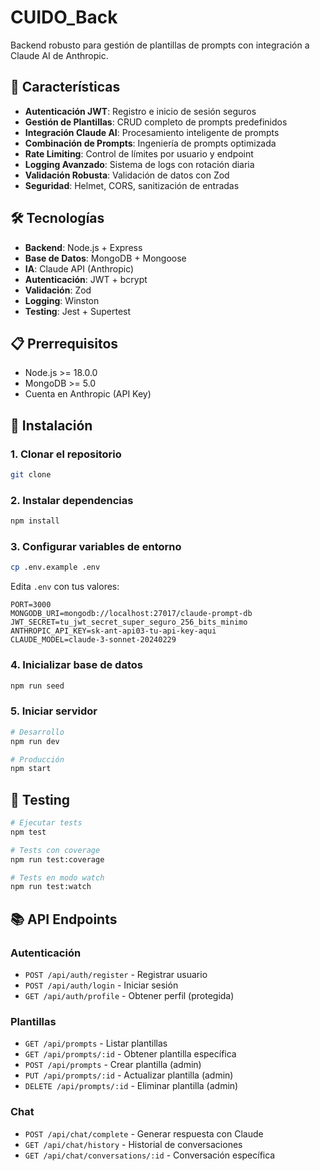 # CUIDO_Back

Backend robusto para gestión de plantillas de prompts con integración a Claude AI de Anthropic.

## 🚀 Características

- **Autenticación JWT**: Registro e inicio de sesión seguros
- **Gestión de Plantillas**: CRUD completo de prompts predefinidos
- **Integración Claude AI**: Procesamiento inteligente de prompts
- **Combinación de Prompts**: Ingeniería de prompts optimizada
- **Rate Limiting**: Control de límites por usuario y endpoint
- **Logging Avanzado**: Sistema de logs con rotación diaria
- **Validación Robusta**: Validación de datos con Zod
- **Seguridad**: Helmet, CORS, sanitización de entradas

## 🛠️ Tecnologías

- **Backend**: Node.js + Express
- **Base de Datos**: MongoDB + Mongoose
- **IA**: Claude API (Anthropic)
- **Autenticación**: JWT + bcrypt
- **Validación**: Zod
- **Logging**: Winston
- **Testing**: Jest + Supertest

## 📋 Prerrequisitos

- Node.js >= 18.0.0
- MongoDB >= 5.0
- Cuenta en Anthropic (API Key)

## 🚀 Instalación

### 1. Clonar el repositorio
```bash
git clone 
```

### 2. Instalar dependencias
```bash
npm install
```

### 3. Configurar variables de entorno
```bash
cp .env.example .env
```

Edita `.env` con tus valores:
```env
PORT=3000
MONGODB_URI=mongodb://localhost:27017/claude-prompt-db
JWT_SECRET=tu_jwt_secret_super_seguro_256_bits_minimo
ANTHROPIC_API_KEY=sk-ant-api03-tu-api-key-aqui
CLAUDE_MODEL=claude-3-sonnet-20240229
```

### 4. Inicializar base de datos
```bash
npm run seed
```

### 5. Iniciar servidor
```bash
# Desarrollo
npm run dev

# Producción
npm start
```

## 🧪 Testing

```bash
# Ejecutar tests
npm test

# Tests con coverage
npm run test:coverage

# Tests en modo watch
npm run test:watch
```

## 📚 API Endpoints

### Autenticación
- `POST /api/auth/register` - Registrar usuario
- `POST /api/auth/login` - Iniciar sesión
- `GET /api/auth/profile` - Obtener perfil (protegida)

### Plantillas
- `GET /api/prompts` - Listar plantillas
- `GET /api/prompts/:id` - Obtener plantilla específica
- `POST /api/prompts` - Crear plantilla (admin)
- `PUT /api/prompts/:id` - Actualizar plantilla (admin)
- `DELETE /api/prompts/:id` - Eliminar plantilla (admin)

### Chat
- `POST /api/chat/complete` - Generar respuesta con Claude
- `GET /api/chat/history` - Historial de conversaciones
- `GET /api/chat/conversations/:id` - Conversación específica



